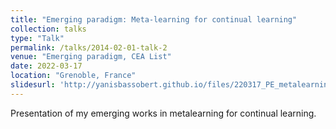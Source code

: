 ```yaml
---
title: "Emerging paradigm: Meta-learning for continual learning"
collection: talks
type: "Talk"
permalink: /talks/2014-02-01-talk-2
venue: "Emerging paradigm, CEA List"
date: 2022-03-17
location: "Grenoble, France"
slidesurl: 'http://yanisbassobert.github.io/files/220317_PE_metalearning.pdf'
---
```


Presentation of my emerging works in metalearning for continual learning. 
